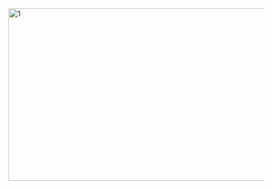 <img width="1063" height="342" alt="1" src="https://github.com/user-attachments/assets/7978448a-31c4-4cc3-a7c9-d636e3a02e1e" />
